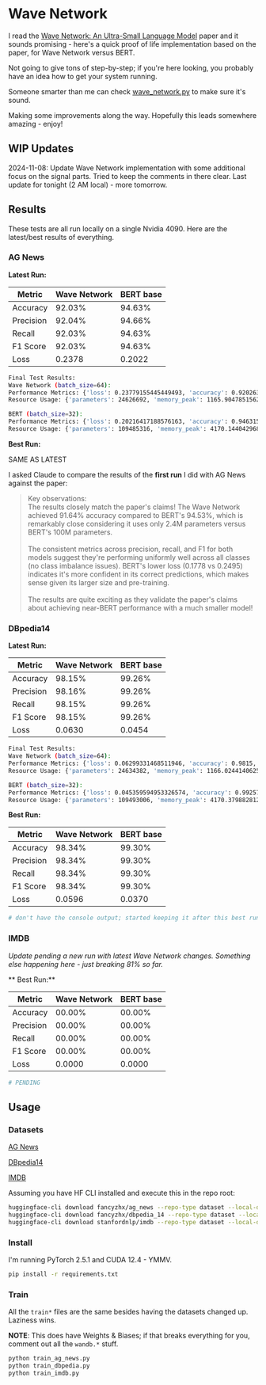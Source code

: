 # Wave Network

I read the [Wave Network: An Ultra-Small Language Model](https://arxiv.org/pdf/2411.02674) paper and it sounds promising - here's a quick proof of life implementation based on the paper, for Wave Network versus BERT.

Not going to give tons of step-by-step; if you're here looking, you probably have an idea how to get your system running.

Someone smarter than me can check [wave_network.py](wave_network.py) to make sure it's sound.

Making some improvements along the way. Hopefully this leads somewhere amazing - enjoy!

## WIP Updates

2024-11-08: Update Wave Network implementation with some additional focus on the signal parts. Tried to keep the comments in there clear. Last update for tonight (2 AM local) - more tomorrow.

## Results

These tests are all run locally on a single Nvidia 4090. Here are the latest/best results of everything.

### AG News

**Latest Run:**

| Metric    | Wave Network | BERT base |
| --------- | ------------ | --------- |
| Accuracy  | 92.03%       | 94.63%    |
| Precision | 92.04%       | 94.66%    |
| Recall    | 92.03%       | 94.63%    |
| F1 Score  | 92.03%       | 94.63%    |
| Loss      | 0.2378       | 0.2022    |

```bash
Final Test Results:
Wave Network (batch_size=64):
Performance Metrics: {'loss': 0.23779155445449493, 'accuracy': 0.9202631578947369, 'precision': np.float64(0.9204283202989598), 'recall': np.float64(0.9202631578947369), 'f1': np.float64(0.9202632926679699)}
Resource Usage: {'parameters': 24626692, 'memory_peak': 1165.90478515625}

BERT (batch_size=32):
Performance Metrics: {'loss': 0.20216417188576163, 'accuracy': 0.9463157894736842, 'precision': np.float64(0.9466198771601457), 'recall': np.float64(0.9463157894736842), 'f1': np.float64(0.9463277574455472)}
Resource Usage: {'parameters': 109485316, 'memory_peak': 4170.14404296875}
```

**Best Run:**

SAME AS LATEST

I asked Claude to compare the results of the **first run** I did with AG News against the paper:

> Key observations:
> \
> The results closely match the paper's claims! The Wave Network achieved 91.64% accuracy compared to BERT's 94.53%, which is remarkably close considering it uses only 2.4M parameters versus BERT's 100M parameters.\
> \
> The consistent metrics across precision, recall, and F1 for both models suggest they're performing uniformly well across all classes (no class imbalance issues).
> BERT's lower loss (0.1778 vs 0.2495) indicates it's more confident in its correct predictions, which makes sense given its larger size and pre-training.\
> \
> The results are quite exciting as they validate the paper's claims about achieving near-BERT performance with a much smaller model!

### DBpedia14

**Latest Run:**

| Metric    | Wave Network | BERT base |
| --------- | ------------ | --------- |
| Accuracy  | 98.15%       | 99.26%    |
| Precision | 98.16%       | 99.26%    |
| Recall    | 98.15%       | 99.26%    |
| F1 Score  | 98.15%       | 99.26%    |
| Loss      | 0.0630       | 0.0454    |

```bash
Final Test Results:
Wave Network (batch_size=64):
Performance Metrics: {'loss': 0.06299331468511946, 'accuracy': 0.9815, 'precision': np.float64(0.9815559797368222), 'recall': np.float64(0.9815), 'f1': np.float64(0.9815079453378028)}
Resource Usage: {'parameters': 24634382, 'memory_peak': 1166.0244140625}

BERT (batch_size=32):
Performance Metrics: {'loss': 0.045359594953326574, 'accuracy': 0.9925714285714285, 'precision': np.float64(0.9925737777449415), 'recall': np.float64(0.9925714285714285), 'f1': np.float64(0.9925717929489069)}
Resource Usage: {'parameters': 109493006, 'memory_peak': 4170.3798828125}
```

**Best Run:**

| Metric    | Wave Network | BERT base |
| --------- | ------------ | --------- |
| Accuracy  | 98.34%       | 99.30%    |
| Precision | 98.34%       | 99.30%    |
| Recall    | 98.34%       | 99.30%    |
| F1 Score  | 98.34%       | 99.30%    |
| Loss      | 0.0596       | 0.0370    |

```bash
# don't have the console output; started keeping it after this best run
```

### IMDB

_Update pending a new run with latest Wave Network changes. Something else happening here - just breaking 81% so far._

** Best Run:**

| Metric    | Wave Network | BERT base |
| --------- | ------------ | --------- |
| Accuracy  | 00.00%       | 00.00%    |
| Precision | 00.00%       | 00.00%    |
| Recall    | 00.00%       | 00.00%    |
| F1 Score  | 00.00%       | 00.00%    |
| Loss      | 0.0000       | 0.0000    |

```bash
# PENDING
```

## Usage

### Datasets

[AG News](https://huggingface.co/datasets/fancyzhx/ag_news)

[DBpedia14](https://huggingface.co/datasets/fancyzhx/dbpedia_14)

[IMDB](https://huggingface.co/datasets/stanfordnlp/imdb)

Assuming you have HF CLI installed and execute this in the repo root:

```bash
huggingface-cli download fancyzhx/ag_news --repo-type dataset --local-dir hf/ag_news
huggingface-cli download fancyzhx/dbpedia_14 --repo-type dataset --local-dir hf/dbpedia_14
huggingface-cli download stanfordnlp/imdb --repo-type dataset --local-dir hf/imdb
```

### Install

I'm running PyTorch 2.5.1 and CUDA 12.4 - YMMV.

```bash
pip install -r requirements.txt
```

### Train

All the `train*` files are the same besides having the datasets changed up. Laziness wins.

**NOTE**: This does have Weights & Biases; if that breaks everything for you, comment out all the `wandb.*` stuff.

```bash
python train_ag_news.py
python train_dbpedia.py
python train_imdb.py
```
